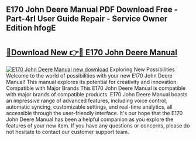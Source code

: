 ## E170 John Deere Manual PDF Download Free - Part-4rl User Guide Repair - Service Owner Edition hfogE

# <h2><a href="http://bc89933.oget.top/?id=E170+John+Deere+Manual">🔗Download New 👉🔴 E170 John Deere Manual</a></h2>

[![E170 John Deere Manual new download](https://i.imgur.com/5g1atiW.png)](http://bc89933.oget.top/?id=E170+John+Deere+Manual)
Exploring New Possibilities Welcome to the world of possibilities with your new E170 John Deere Manual! This manual explores its potential for creativity and innovation. Compatible with Major Brands This E170 John Deere Manual is compatible with major brands of compatible products. E170 John Deere Manual boasts an impressive range of advanced features, including voice control, automatic syncing, customizable settings, and real-time analytics, all accessible through the user-friendly interface. It's our hope that the E170 John Deere Manual has been a helpful companion as you explore the features of your new item. If you have any questions or concerns, please do not hesitate to contact our customer support team.
